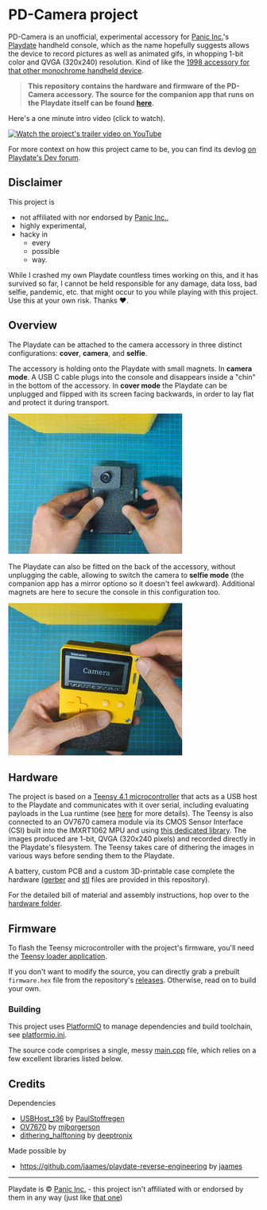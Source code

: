 # PD-Camera project

PD-Camera is an unofficial, experimental accessory for [Panic Inc.](https://panic.com/)'s [Playdate](https://play.date) handheld console, which as the name hopefully suggests allows the device to record pictures as well as animated gifs, in whopping  1-bit color and QVGA (320x240) resolution. Kind of like the [1998 accessory for that other monochrome handheld device](https://en.wikipedia.org/wiki/Game_Boy_Camera).

> **This repository contains the hardware and firmware of the PD-Camera accessory. The source for the companion app that runs on the Playdate itself can be found [here](https://github.com/t0mg/pd-camera-app).**

Here's a one minute intro video (click to watch).

[![Watch the project's trailer video on YouTube](https://img.youtube.com/vi/sbAL9xYFmcQ/0.jpg)](https://www.youtube.com/watch?v=sbAL9xYFmcQ)

For more context on how this project came to be, you can find its devlog [on Playdate's Dev forum](https://devforum.play.date/t/playdate-oneil-camera/11043).

## Disclaimer

This project is 
- not affiliated with nor endorsed by [Panic Inc.](https://panic.com/), 
- highly experimental,
- hacky in 
  - every
  - possible
  - way.

While I crashed my own Playdate countless times working on this, and it has survived so far, I cannot be held responsible for any damage, data loss, bad selfie, pandemic, etc. that might occur to you while playing with this project. Use this at your own risk. Thanks ❤️.

## Overview

The Playdate can be attached to the camera accessory in three distinct configurations: **cover**, **camera**, and **selfie**.

The accessory is holding onto the Playdate with small magnets. In **camera mode**. A USB C cable plugs into the console and disappears inside a "chin" in the bottom of the accessory. In **cover mode** the Playdate can be unplugged and flipped with its screen facing backwards, in order to lay flat and protect it during transport.

![Transforming from cover mode to camera mode](images/cover-mode.gif)

The Playdate can also be fitted on the back of the accessory, without unplugging the cable, allowing to switch the camera to **selfie mode** (the companion app has a mirror optiono so it doesn't feel awkward). Additional magnets are here to secure the console in this configuration too.

![Switching to selfie mode](images/selfie-mode.gif)

## Hardware

The project is based on a [Teensy 4.1 microcontroller](https://www.pjrc.com/store/teensy41.html) that acts as a USB host to the Playdate and communicates with it over serial, including evaluating payloads in the Lua runtime (see [here](https://github.com/jaames/playdate-reverse-engineering/blob/main/usb/usb.md) for more details). The Teensy is also connected to an OV7670 camera module via its CMOS Sensor Interface (CSI) built into the IMXRT1062 MPU and using [this dedicated library](https://github.com/mjborgerson/OV7670). The images produced are 1-bit, QVGA (320x240 pixels) and recorded directly in the Playdate's filesystem. The Teensy takes care of dithering the images in various ways before sending them to the Playdate.

A battery, custom PCB and a custom 3D-printable case complete the hardware ([gerber](hardware/pcb) and [stl](hardware/case) files are provided in this repository).

For the detailed bill of material and assembly instructions, hop over to the [hardware folder](/hardware/).

## Firmware

To flash the Teensy microcontroller with the project's firmware, you'll need the [Teensy loader application](https://www.pjrc.com/teensy/loader.html). 

If you don't want to modify the source, you can directly grab a prebuilt `firmware.hex` file from the repository's [releases](https://github.com/t0mg/pd-camera/releases). Otherwise, read on to build your own.

### Building

This project uses [PlatformIO](https://platformio.org/) to manage dependencies and build toolchain, see [platformio.ini](platformio.ini).

The source code comprises a single, messy [main.cpp](src/main.cpp) file, which relies on a few excellent libraries listed below.

## Credits

Dependencies
  -	[USBHost_t36](https://github.com/PaulStoffregen/USBHost_t36) by 
  [PaulStoffregen](https://github.com/PaulStoffregen)
  - [OV7670](https://github.com/mjborgerson/OV7670) by [mjborgerson](https://github.com/mjborgerson)
  - [dithering_halftoning](https://github.com/deeptronix/dithering_halftoning) by [deeptronix](https://github.com/deeptronix)

Made possible by
- https://github.com/jaames/playdate-reverse-engineering by [jaames](https://github.com/jaames)

 ----

 Playdate is © [Panic Inc.](https://panic.com/) - this project isn't affiliated with or endorsed by them in any way (just like [that one](https://github.com/jaames/playdate-reverse-engineering))